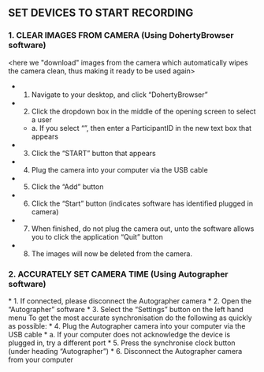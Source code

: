 ## SET DEVICES TO START RECORDING
<do every time before giving devices to a new research participant>

### 1. CLEAR IMAGES FROM CAMERA (Using DohertyBrowser software)
<here we "download" images from the camera which automatically wipes the camera clean, thus making it ready to be used again>
* 1.	Navigate to your desktop, and click “DohertyBrowser”
* 2.	Click the dropdown box in the middle of the opening screen to select a user
  * a.	If you select “<new participant>”, then enter a ParticipantID in the new text box that appears
* 3.	Click the “START” button that appears
* 4.	Plug the camera into your computer via the USB cable
* 5.	Click the “Add” button
* 6.	Click the “Start” button (indicates software has identified plugged in camera)
* 7.	When finished, do not plug the camera out, unto the software allows you to click the application “Quit” button
* 8.	The images will now be deleted from the camera.

### 2. ACCURATELY SET CAMERA TIME (Using Autographer software)
<here we set the time of the camera to be the same as our PC>
* 1.	If connected, please disconnect the Autographer camera
* 2.	Open the “Autographer” software
* 3.	Select the “Settings” button on the left hand menu
To get the most accurate synchronisation do the following as quickly as possible:
* 4.	Plug the Autographer camera into your computer via the USB cable
  * a.	If your computer does not acknowledge the device is plugged in, try a different port
* 5.	Press the synchronise clock button (under heading “Autographer”)
* 6.	Disconnect the Autographer camera from your computer

<The camera is now ready for a participant to use it>